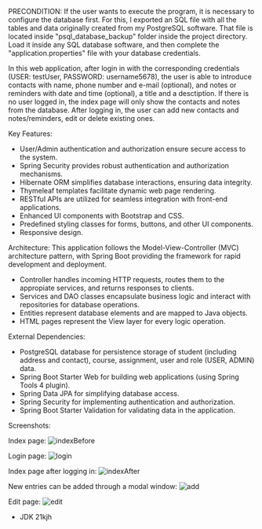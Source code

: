 PRECONDITION: If the user wants to execute the program, it is necessary to configure the database first. For this, I exported an SQL file
with all the tables and data originally created from my PostgreSQL software. That file is located inside "psql_database_backup" folder inside the project directory.
Load it inside any SQL database software, and then complete the "application.properties" file with your database credentials.
 
In this web application, after login in with the corresponding credentials (USER: testUser, PASSWORD: username5678), the user is able to introduce contacts with name, phone number
and e-mail (optional), and notes or reminders with date and time (optional), a title and a desctiption.
If there is no user logged in, the index page will only show the contacts and notes from the database. After logging in, the user can add new contacts and notes/reminders, edit or
delete existing ones.
 
Key Features:
- User/Admin authentication and authorization ensure secure access to the system.
- Spring Security provides robust authentication and authorization mechanisms.
- Hibernate ORM simplifies database interactions, ensuring data integrity.
- Thymeleaf templates facilitate dynamic web page rendering.
- RESTful APIs are utilized for seamless integration with front-end applications.
- Enhanced UI components with Bootstrap and CSS.
- Predefined styling classes for forms, buttons, and other UI components.
- Responsive design.

Architecture:
This application follows the Model-View-Controller (MVC) architecture pattern, with Spring Boot providing the framework for rapid development and deployment.
- Controller handles incoming HTTP requests, routes them to the appropiate services, and returns responses to clients.
- Services and DAO classes encapsulate business logic and interact with repositories for database operations.
- Entities represent database elements and are mapped to Java objects.
- HTML pages represent the View layer for every logic operation.

External Dependencies:
- PostgreSQL database for persistence storage of student (including address and contact), course, assignment, user and role (USER, ADMIN) data.
- Spring Boot Starter Web for building web applications (using Spring Tools 4 plugin).
- Spring Data JPA for simplifying database access.
- Spring Security for implementing authentication and authorization.
- Spring Boot Starter Validation for validating data in the application.

Screenshots:

Index page:
![indexBefore](https://github.com/nicolasPalomares/Notes-Website/assets/106792719/e5fd3505-8f60-496c-8561-a0d5d5b9836b)

Login page:
![login](https://github.com/nicolasPalomares/Notes-Website/assets/106792719/804824cf-5c24-427f-9f3b-3944ff187f4d)

Index page after logging in:
![indexAfter](https://github.com/nicolasPalomares/Notes-Website/assets/106792719/e54803be-c980-4f20-9f80-52a27ced4d38)

New entries can be added through a modal window:
![add](https://github.com/nicolasPalomares/Notes-Website/assets/106792719/7c7a16e6-1158-4bfd-91ca-dda941ec4538)

Edit page:
![edit](https://github.com/nicolasPalomares/Notes-Website/assets/106792719/0a8061b0-b5ba-4703-be39-2eb67d7f036b)


- JDK 21kjh
